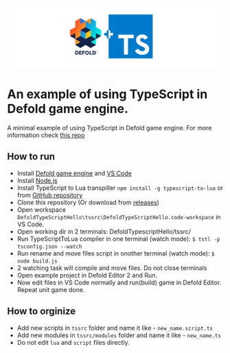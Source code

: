 ![Defold TypeScript](https://github.com/dasannikov/DefoldTypeScript/blob/master/img/logo.jpg?raw=true "Defold TypeScript")

# An example of using TypeScript in Defold game engine.
A minimal example of using TypeScript in Defold game engine. For more information check [this repo](https://github.com/dasannikov/DefoldTypeScript)

## How to run
- Install [Defold game engine](https://www.defold.com) and [VS Code](https://code.visualstudio.com)
- Install [Node.js](https://nodejs.org/en/)
- Install TypeScript to Lua transpiller `npm install -g typescript-to-lua` or from [GitHub repository](https://github.com/Perryvw/TypescriptToLua)
- Clone this repository (Or download from [releases](https://github.com/dasannikov/DefoldTypeScriptHello/releases))
- Open workspace `DefoldTypeScriptHello\tssrc\DefoldTypeScriptHello.code-workspace` in VS Code.
- Open working dir in 2 terminals: DefoldTypescriptHello/tssrc/
- Run TypeScriptToLua compiler in one terminal (watch mode): `$ tstl -p tsconfig.json --watch`
- Run rename and move files script in onother terminal (watch mode): `$ node build.js`
- 2 watching task will compile and move files. Do not close terminals
- Open example project in Defold Editor 2 and Run.
- Now edit files in VS Code normally and run(build) game in Defold Editor. Repeat unit game done.

## How to orginize
- Add new scripts in `tssrc` folder and name it like - `new_name.script.ts`
- Add new modules in `tssrc/modules` folder and name it like - `new_name.ts`
- Do not edit `lua` and `script` files directly.
